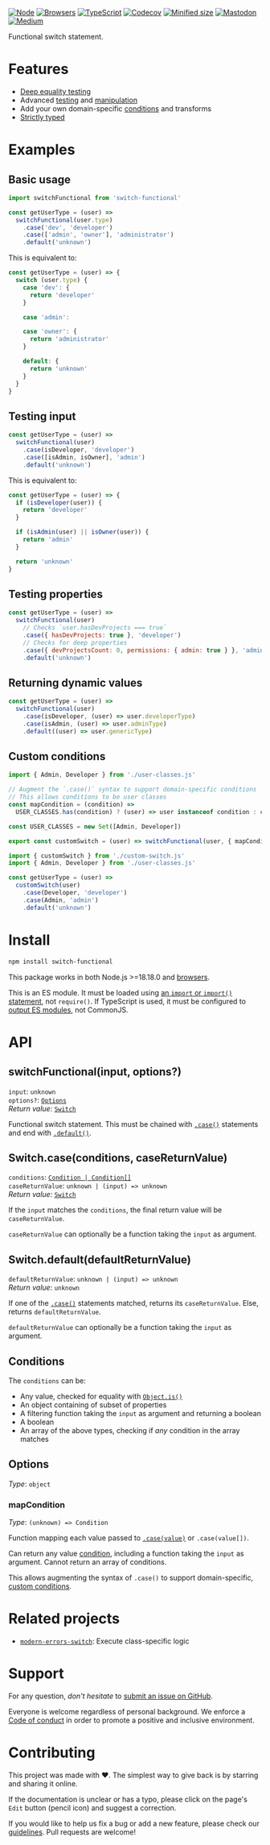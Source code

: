 [![Node](https://img.shields.io/badge/-Node.js-808080?logo=node.js&colorA=404040&logoColor=66cc33)](https://www.npmjs.com/package/switch-functional)
[![Browsers](https://img.shields.io/badge/-Browsers-808080?logo=firefox&colorA=404040)](https://unpkg.com/switch-functional?module)
[![TypeScript](https://img.shields.io/badge/-Typed-808080?logo=typescript&colorA=404040&logoColor=0096ff)](/src/main.ts)
[![Codecov](https://img.shields.io/badge/-Tested%20100%25-808080?logo=codecov&colorA=404040)](https://codecov.io/gh/ehmicky/switch-functional)
[![Minified size](https://img.shields.io/bundlephobia/minzip/switch-functional?label&colorA=404040&colorB=808080&logo=webpack)](https://bundlephobia.com/package/switch-functional)
[![Mastodon](https://img.shields.io/badge/-Mastodon-808080.svg?logo=mastodon&colorA=404040&logoColor=9590F9)](https://fosstodon.org/@ehmicky)
[![Medium](https://img.shields.io/badge/-Medium-808080.svg?logo=medium&colorA=404040)](https://medium.com/@ehmicky)

Functional switch statement.

# Features

- [Deep equality testing](#testing-properties)
- Advanced [testing](#testing-input) and
  [manipulation](#returning-dynamic-values)
- Add your own domain-specific [conditions](#custom-conditions) and transforms
- [Strictly typed](/src/main.ts)

# Examples

## Basic usage

```js
import switchFunctional from 'switch-functional'

const getUserType = (user) =>
  switchFunctional(user.type)
    .case('dev', 'developer')
    .case(['admin', 'owner'], 'administrator')
    .default('unknown')
```

This is equivalent to:

<!-- eslint-disable no-restricted-syntax, no-fallthrough -->

```js
const getUserType = (user) => {
  switch (user.type) {
    case 'dev': {
      return 'developer'
    }

    case 'admin':

    case 'owner': {
      return 'administrator'
    }

    default: {
      return 'unknown'
    }
  }
}
```

## Testing input

```js
const getUserType = (user) =>
  switchFunctional(user)
    .case(isDeveloper, 'developer')
    .case([isAdmin, isOwner], 'admin')
    .default('unknown')
```

This is equivalent to:

```js
const getUserType = (user) => {
  if (isDeveloper(user)) {
    return 'developer'
  }

  if (isAdmin(user) || isOwner(user)) {
    return 'admin'
  }

  return 'unknown'
}
```

## Testing properties

```js
const getUserType = (user) =>
  switchFunctional(user)
    // Checks `user.hasDevProjects === true`
    .case({ hasDevProjects: true }, 'developer')
    // Checks for deep properties
    .case({ devProjectsCount: 0, permissions: { admin: true } }, 'admin')
    .default('unknown')
```

## Returning dynamic values

<!-- eslint-disable no-shadow -->

```js
const getUserType = (user) =>
  switchFunctional(user)
    .case(isDeveloper, (user) => user.developerType)
    .case(isAdmin, (user) => user.adminType)
    .default((user) => user.genericType)
```

## Custom conditions

```js
import { Admin, Developer } from './user-classes.js'

// Augment the `.case()` syntax to support domain-specific conditions
// This allows conditions to be user classes
const mapCondition = (condition) =>
  USER_CLASSES.has(condition) ? (user) => user instanceof condition : condition

const USER_CLASSES = new Set([Admin, Developer])

export const customSwitch = (user) => switchFunctional(user, { mapCondition })
```

```js
import { customSwitch } from './custom-switch.js'
import { Admin, Developer } from './user-classes.js'

const getUserType = (user) =>
  customSwitch(user)
    .case(Developer, 'developer')
    .case(Admin, 'admin')
    .default('unknown')
```

# Install

```bash
npm install switch-functional
```

This package works in both Node.js >=18.18.0 and
[browsers](https://raw.githubusercontent.com/ehmicky/dev-tasks/main/src/browserslist).

This is an ES module. It must be loaded using
[an `import` or `import()` statement](https://gist.github.com/sindresorhus/a39789f98801d908bbc7ff3ecc99d99c),
not `require()`. If TypeScript is used, it must be configured to
[output ES modules](https://www.typescriptlang.org/docs/handbook/esm-node.html),
not CommonJS.

# API

## switchFunctional(input, options?)

`input`: `unknown`\
`options?`: [`Options`](#options)\
_Return value_: [`Switch`](#switchcaseconditions-casereturnvalue)

Functional switch statement. This must be chained with
[`.case()`](#switchcaseconditions-casereturnvalue) statements and end with
[`.default()`](#switchdefaultdefaultreturnvalue).

## Switch.case(conditions, caseReturnValue)

`conditions`: [`Condition | Condition[]`](#conditions)\
`caseReturnValue`: `unknown | (input) => unknown`\
_Return value_: [`Switch`](#switchcaseconditions-casereturnvalue)

If the `input` matches the `conditions`, the final return value will be
`caseReturnValue`.

`caseReturnValue` can optionally be a function taking the `input` as argument.

## Switch.default(defaultReturnValue)

`defaultReturnValue`: `unknown | (input) => unknown`\
_Return value_: `unknown`

If one of the [`.case()`](#switchcaseconditions-casereturnvalue) statements
matched, returns its `caseReturnValue`. Else, returns `defaultReturnValue`.

`defaultReturnValue` can optionally be a function taking the `input` as
argument.

## Conditions

The `conditions` can be:

- Any value, checked for equality with
  [`Object.is()`](https://developer.mozilla.org/en-US/docs/Web/JavaScript/Reference/Global_Objects/Object/is)
- An object containing of subset of properties
- A filtering function taking the `input` as argument and returning a boolean
- A boolean
- An array of the above types, checking if _any_ condition in the array matches

## Options

_Type_: `object`

### mapCondition

_Type_: `(unknown) => Condition`

Function mapping each value passed to
[`.case(value)`](#switchcaseconditions-casereturnvalue) or `.case(value[])`.

Can return any value [condition](#conditions), including a function taking the
`input` as argument. Cannot return an array of conditions.

This allows augmenting the syntax of `.case()` to support domain-specific,
[custom conditions](#custom-conditions).

# Related projects

- [`modern-errors-switch`](https://github.com/ehmicky/modern-errors-switch):
  Execute class-specific logic

# Support

For any question, _don't hesitate_ to [submit an issue on GitHub](../../issues).

Everyone is welcome regardless of personal background. We enforce a
[Code of conduct](CODE_OF_CONDUCT.md) in order to promote a positive and
inclusive environment.

# Contributing

This project was made with ❤️. The simplest way to give back is by starring and
sharing it online.

If the documentation is unclear or has a typo, please click on the page's `Edit`
button (pencil icon) and suggest a correction.

If you would like to help us fix a bug or add a new feature, please check our
[guidelines](CONTRIBUTING.md). Pull requests are welcome!

<!-- Thanks go to our wonderful contributors: -->

<!-- ALL-CONTRIBUTORS-LIST:START -->
<!-- prettier-ignore -->
<!--
<table><tr><td align="center"><a href="https://fosstodon.org/@ehmicky"><img src="https://avatars2.githubusercontent.com/u/8136211?v=4" width="100px;" alt="ehmicky"/><br /><sub><b>ehmicky</b></sub></a><br /><a href="https://github.com/ehmicky/switch-functional/commits?author=ehmicky" title="Code">💻</a> <a href="#design-ehmicky" title="Design">🎨</a> <a href="#ideas-ehmicky" title="Ideas, Planning, & Feedback">🤔</a> <a href="https://github.com/ehmicky/switch-functional/commits?author=ehmicky" title="Documentation">📖</a></td></tr></table>
 -->
<!-- ALL-CONTRIBUTORS-LIST:END -->
